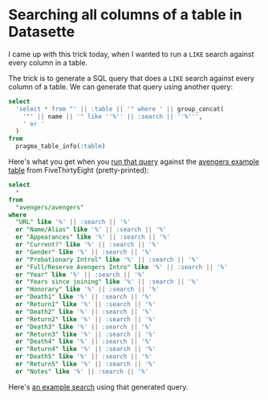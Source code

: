 # Searching all columns of a table in Datasette

I came up with this trick today, when I wanted to run a `LIKE` search against every column in a table.

The trick is to generate a SQL query that does a `LIKE` search against every column of a table. We can generate that query using another query:

```sql
select
  'select * from "' || :table || '" where ' || group_concat(
    '"' || name || '" like ''%'' || :search || ''%''',
    ' or '
  )
from
  pragma_table_info(:table)
```
Here's what you get when you [run that query](https://fivethirtyeight.datasettes.com/fivethirtyeight?sql=select%0D%0A++%27select+*+from+%22%27+%7C%7C+%3Atable+%7C%7C+%27%22+where+%27+%7C%7C+group_concat%28%0D%0A++++%27%22%27+%7C%7C+name+%7C%7C+%27%22+like+%27%27%25%27%27+%7C%7C+%3Asearch+%7C%7C+%27%27%25%27%27%27%2C%0D%0A++++%27+or+%27%0D%0A++%29%0D%0Afrom%0D%0A++pragma_table_info%28%3Atable%29&table=avengers%2Favengers) against the [avengers example table](https://fivethirtyeight.datasettes.com/fivethirtyeight/avengers%2Favengers) from FiveThirtyEight (pretty-printed):

```sql
select
  *
from
  "avengers/avengers"
where
  "URL" like '%' || :search || '%'
  or "Name/Alias" like '%' || :search || '%'
  or "Appearances" like '%' || :search || '%'
  or "Current?" like '%' || :search || '%'
  or "Gender" like '%' || :search || '%'
  or "Probationary Introl" like '%' || :search || '%'
  or "Full/Reserve Avengers Intro" like '%' || :search || '%'
  or "Year" like '%' || :search || '%'
  or "Years since joining" like '%' || :search || '%'
  or "Honorary" like '%' || :search || '%'
  or "Death1" like '%' || :search || '%'
  or "Return1" like '%' || :search || '%'
  or "Death2" like '%' || :search || '%'
  or "Return2" like '%' || :search || '%'
  or "Death3" like '%' || :search || '%'
  or "Return3" like '%' || :search || '%'
  or "Death4" like '%' || :search || '%'
  or "Return4" like '%' || :search || '%'
  or "Death5" like '%' || :search || '%'
  or "Return5" like '%' || :search || '%'
  or "Notes" like '%' || :search || '%'
```
Here's [an example search](https://fivethirtyeight.datasettes.com/fivethirtyeight?sql=select%0D%0A++*%0D%0Afrom%0D%0A++%22avengers%2Favengers%22%0D%0Awhere%0D%0A++%22URL%22+like+%27%25%27+%7C%7C+%3Asearch+%7C%7C+%27%25%27%0D%0A++or+%22Name%2FAlias%22+like+%27%25%27+%7C%7C+%3Asearch+%7C%7C+%27%25%27%0D%0A++or+%22Appearances%22+like+%27%25%27+%7C%7C+%3Asearch+%7C%7C+%27%25%27%0D%0A++or+%22Current%3F%22+like+%27%25%27+%7C%7C+%3Asearch+%7C%7C+%27%25%27%0D%0A++or+%22Gender%22+like+%27%25%27+%7C%7C+%3Asearch+%7C%7C+%27%25%27%0D%0A++or+%22Probationary+Introl%22+like+%27%25%27+%7C%7C+%3Asearch+%7C%7C+%27%25%27%0D%0A++or+%22Full%2FReserve+Avengers+Intro%22+like+%27%25%27+%7C%7C+%3Asearch+%7C%7C+%27%25%27%0D%0A++or+%22Year%22+like+%27%25%27+%7C%7C+%3Asearch+%7C%7C+%27%25%27%0D%0A++or+%22Years+since+joining%22+like+%27%25%27+%7C%7C+%3Asearch+%7C%7C+%27%25%27%0D%0A++or+%22Honorary%22+like+%27%25%27+%7C%7C+%3Asearch+%7C%7C+%27%25%27%0D%0A++or+%22Death1%22+like+%27%25%27+%7C%7C+%3Asearch+%7C%7C+%27%25%27%0D%0A++or+%22Return1%22+like+%27%25%27+%7C%7C+%3Asearch+%7C%7C+%27%25%27%0D%0A++or+%22Death2%22+like+%27%25%27+%7C%7C+%3Asearch+%7C%7C+%27%25%27%0D%0A++or+%22Return2%22+like+%27%25%27+%7C%7C+%3Asearch+%7C%7C+%27%25%27%0D%0A++or+%22Death3%22+like+%27%25%27+%7C%7C+%3Asearch+%7C%7C+%27%25%27%0D%0A++or+%22Return3%22+like+%27%25%27+%7C%7C+%3Asearch+%7C%7C+%27%25%27%0D%0A++or+%22Death4%22+like+%27%25%27+%7C%7C+%3Asearch+%7C%7C+%27%25%27%0D%0A++or+%22Return4%22+like+%27%25%27+%7C%7C+%3Asearch+%7C%7C+%27%25%27%0D%0A++or+%22Death5%22+like+%27%25%27+%7C%7C+%3Asearch+%7C%7C+%27%25%27%0D%0A++or+%22Return5%22+like+%27%25%27+%7C%7C+%3Asearch+%7C%7C+%27%25%27%0D%0A++or+%22Notes%22+like+%27%25%27+%7C%7C+%3Asearch+%7C%7C+%27%25%27&search=Grim+Reaper) using that generated query.
